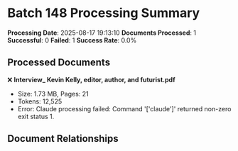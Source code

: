 # Batch 148 Processing Summary

**Processing Date**: 2025-08-17 19:13:10
**Documents Processed**: 1
**Successful**: 0
**Failed**: 1
**Success Rate**: 0.0%

## Processed Documents

❌ **Interview_ Kevin Kelly, editor, author, and futurist.pdf**
   - Size: 1.73 MB, Pages: 21
   - Tokens: 12,525
   - Error: Claude processing failed: Command '['claude']' returned non-zero exit status 1.

## Document Relationships
